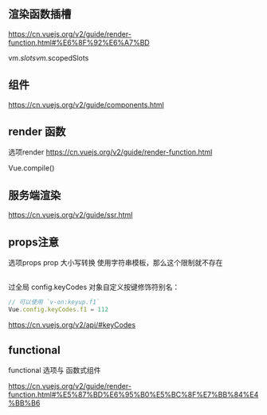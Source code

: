 
## 渲染函数插槽
https://cn.vuejs.org/v2/guide/render-function.html#%E6%8F%92%E6%A7%BD

vm.$slots
vm.$scopedSlots

## 组件
https://cn.vuejs.org/v2/guide/components.html

## render 函数
选项render
https://cn.vuejs.org/v2/guide/render-function.html

Vue.compile()


## 服务端渲染
https://cn.vuejs.org/v2/guide/ssr.html

## props注意
选项props
prop 大小写转换 使用字符串模板，那么这个限制就不存在

## 
过全局 config.keyCodes 对象自定义按键修饰符别名：
```js
// 可以使用 `v-on:keyup.f1`
Vue.config.keyCodes.f1 = 112
```
https://cn.vuejs.org/v2/api/#keyCodes


## functional
functional 选项与 函数式组件

https://cn.vuejs.org/v2/guide/render-function.html#%E5%87%BD%E6%95%B0%E5%BC%8F%E7%BB%84%E4%BB%B6